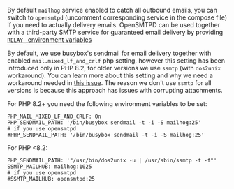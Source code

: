 By default `mailhog` service enabled to catch all outbound emails, you can switch to `opensmtpd` (uncomment corresponding service in the compose file) if you need to actually delivery emails. OpenSMTPD can be used together with a third-party SMTP service for guaranteed email delivery by providing [`RELAY_` environment variables](https://github.com/wodby/opensmtpd/#environment-variables)

By default, we use busybox's sendmail for email delivery together with enabled `mail.mixed_lf_and_crlf` php setting, however this setting has been introduced only in PHP 8.2, for older versions we use `ssmtp` (with `dos2unix` workaround). You can learn more about this setting and why we need a workaround needed in [this issue](https://github.com/php/php-src/issues/8086). The reason we don't use `ssmtp` for all versions is because this approach has issues with corrupting attachments.

For PHP 8.2+ you need the following environment variables to be set:
```
PHP_MAIL_MIXED_LF_AND_CRLF: On
PHP_SENDMAIL_PATH: '/bin/busybox sendmail -t -i -S mailhog:25'
# if you use opensmtpd
#PHP_SENDMAIL_PATH: '/bin/busybox sendmail -t -i -S mailhog:25'
```

For PHP <8.2:
```
PHP_SENDMAIL_PATH: '"/usr/bin/dos2unix -u | /usr/sbin/ssmtp -t -f"'
SSMTP_MAILHUB: mailhog:1025
# if you use opensmtpd
#SSMTP_MAILHUB: opensmtpd:25
```
